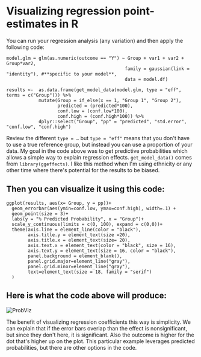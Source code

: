 # Visualizing regression point-estimates in R

You can run your regression analysis (any variation) and then apply the following code: 

 
```
model.glm = glm(as.numeric(outcome == "Y") ~ Group + var1 + var2 + Group*var2, 
                                            family = gaussian(link = "identity"), #**specific to your model**, 
                                            data = model.df) 

results <-  as.data.frame(get_model_data(model.glm, type = "eff", terms = c("Group"))) %>%              
            mutate(Group = if_else(x == 1, "Group 1", "Group 2"), 
                   predicted = (predicted*100), 
                   conf.low = (conf.low*100), 
                   conf.high = (conf.high*100)) %>%  
            dplyr::select("Group", "pp" = "predicted", "std.error", "conf.low", "conf.high")
```
Review the different `type = …` but `type = "eff"` means that you don't have to use a true reference group, but instead you can use a proportion of your data. My goal in the code above was to get predictive probabilities which allows a simple way to explain regression effects. `get_model_data()` comes from `library(ggeffects)`.  I like this method when I'm using ethnicity or any other time where there's potential for the results to be biased. 

## Then you can visualize it using this code: 

```
ggplot(results, aes(x= Group, y = pp))+ 
  geom_errorbar(aes(ymin=conf.low, ymax=conf.high), width=.1) + 
  geom_point(size = 3)+ 
  labs(y = "% Predicted Probability", x = "Group")+ 
  scale_y_continuous(limits = c(0, 100), expand = c(0,0))+ 
  theme(axis.line = element_line(color = "black"), 
        axis.title.y = element_text(size =20),  
        axis.title.x = element_text(size= 20), 
        axis.text.x = element_text(color = "black", size = 16), 
        axis.text.y = element_text(size = 16, color = "black"), 
        panel.background = element_blank(), 
        panel.grid.major=element_line("gray"), 
        panel.grid.minor=element_line("gray"), 
        text=element_text(size = 18, family = "serif") 
  ) 
```
## Here is what the code above will produce:

![ProbViz](https://user-images.githubusercontent.com/51967620/102907377-32b9f280-4433-11eb-8abd-5f7a6c45c2ae.png)

The benefit of visualizing regression coefficients this way is simplicity. We can explain that if the error bars overlap than the effect is nonsignificant, but since they don't here, it is significant. Also the outcome is higher for the dot that's higher up on the plot. This particular example leverages predicted probabilities, but there are other options in the code.  
